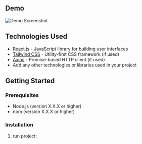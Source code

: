 ## Demo

![Demo Screenshot](link-to-your-demo-screenshot.png)

## Technologies Used

- [React.js](https://reactjs.org/) - JavaScript library for building user interfaces
- [Tailwind CSS](https://tailwindcss.com/) - Utility-first CSS framework (if used)
- [Axios](https://axios-http.com/) - Promise-based HTTP client (if used)
- Add any other technologies or libraries used in your project

## Getting Started

### Prerequisites

- Node.js (version X.X.X or higher)
- npm (version X.X.X or higher)

### Installation

1. run project:

   ```npm install

   ```

```npm run dev

```
